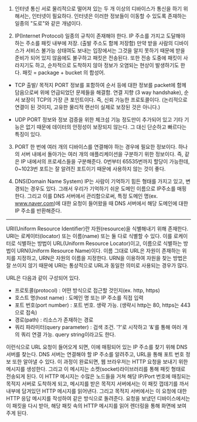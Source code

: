1. 인터넷 통신
서로 물리적으로 떨어져 있는 두 개 이상의 디바이스가 통신을 하기 위해서는, 인터넷이 필요하다. 인터넷은 이러한 정보들이 이동할 수 있도록 존재하는 일종의 "도로"와 같은 개념이다.


2. IP(Internet Protocol)
일종의 규칙이 존재해야 한다.
IP 주소를 가지고 도달해야 하는 주소를 패킷 내부에 저장. (출발 주소도 함께 저장함)
만약 받을 사람의 디바이스가 서비스 불가능 상태여도 보내는 입장에서는 그것을 알지 못하기 때문에 받을 준비가 되어 있지 않음에도 불구하고 패킷은 전송된다. 또한 전송 도중에 패킷이 사라지기도 하고, 순차적으로 도착하지 않아 정보가 오염되는 현상이 발생하기도 한다.
패킷 = package + bucket 의 합성어.


- TCP
출발/ 목적지 PORT 정보를 포함하여 순서 등에 대한 정보를 packet에 함께 담음으로써 위에 언급되었던 문제들을 해결함.
연결 지향 (3 way handshake), 순서 보장이 TCP의 가장 큰 포인트이다. 즉, 신뢰 가능한 프로토콜이다.
(논리적으로 연결이 된 것이지, 고유한 물리적 랜선이 실제로 보장된 것은 아니다.)

- UDP
PORT 정보와 정보 검증을 위한 체크섬 기능 정도만이 추가되어 있고 기타 기능은 없기 때문에 데이터의 안정성이 보장되지 않는다. 그 대신 단순하고 빠르다는 특징이 있다.


3. PORT
한 번에 여러 개의 디바이스를 연결해야 하는 경우에 필요한 정보이다. 하나의 서버 내에서 돌아가는 여러 개의 애플리케이션을 구분하기 위한 정보이다. 즉, 같은 IP 내에서의 프로세스들을 구분해준다. 0번부터 65535번까지 할당이 가능한데, 0~1023번 포트는 잘 알려진 포트이기 때문에 사용하지 않는 것이 좋다.


4. DNS(Domain Name System)
IP는 사람이 기억하기 힘든 형태를 가지고 있고, 변경되는 경우도 있다. 그래서 우리가 기억하기 쉬운 도메인 이름으로 IP주소를 매핑한다. 그리고 이를 DNS 서버에서 관리함으로써, 특정 도메인 명(ex. www.naver.com)에 대한 요청이 들어왔을 때 DNS 서버에서 해당 도메인에 대한 IP 주소를 반환해준다.


_ _ _




URI(Uniform Resource Identifier)란 자원(resource)을 식별해내기 위해 존재한다.
URI는 로케이터(locator) 또는 이름(name) 또는 둘 다로 식별할 수 있다. 이를 로케이터로 식별하는 방법이 URL(Uniform Resource Locator)이고, 이름으로 식별하는 방법이 URN(Uniform Resource Name)이다. 이름 그대로 URL은 자원이 존재하는 위치를 지정하고, URN은 자원의 이름을 지정한다. URN을 이용하여 자원을 찾는 방법은 잘 쓰이지 않기 때문에 URI는 통상적으로 URL과 동일한 의미로 사용되는 경우가 많다.

URL은 다음과 같이 구성되어 있다.
* 프로토콜(protocol)
: 어떤 방식으로 접근할 것인지(ex. http, https)
* 호스트 명(host name)
: 도메인 명 또는 IP 주소를 직접 입력
* 포트 번호(port number)
: 포트 번호. 생략 가능. (생략시 http는 80, https는 443으로 접속)
* 경로(path)
: 리소스가 존재하는 경로
* 쿼리 파라미터(query parameter)
: 검색 조건. '?'로 시작하고 '&'를 통해 여러 개의 쿼리 연결 가능. query string이라고도 한다.

이런식으로 URL 요청이 들어오게 되면, 이에 매핑되어 있는 IP 주소를 찾기 위해 DNS 서버를 찾는다. DNS 서버는 연결해야 할 IP 주소를 알려주고, URL을 통해 포트 번호 정보 또한 알아낼 수 있다.
이 과정이 완료되면, 웹 브라우저는 HTTP 요청을 보내기 위한 메시지를 생성한다. 그리고 이 메시지는 소켓(socket)라이브러리를 통해 패킷 형태로 전송되게 된다. 이 HTTP 메시지는 수많은 노드들을 거쳐 해당 IP/Port 번호에 매칭되는 목적지 서버로 도착하게 되고, 메시지를 받은 목적지 서버에서는 이 패킷 껍데기를 까서 내부에 담겨있던 HTTP 메시지를 읽어낸다. 그리고 목적지 서버에서는 이 요청에 대한 HTTP 응답 메시지를 작성하여 같은 방식으로 돌려준다. 요청을 보냈던 디바이스에서는 이 패킷을 다시 받아, 해당 패킷 속의 HTTP 메시지를 읽어 렌더링을 통해 화면에 보여주게 된다.
